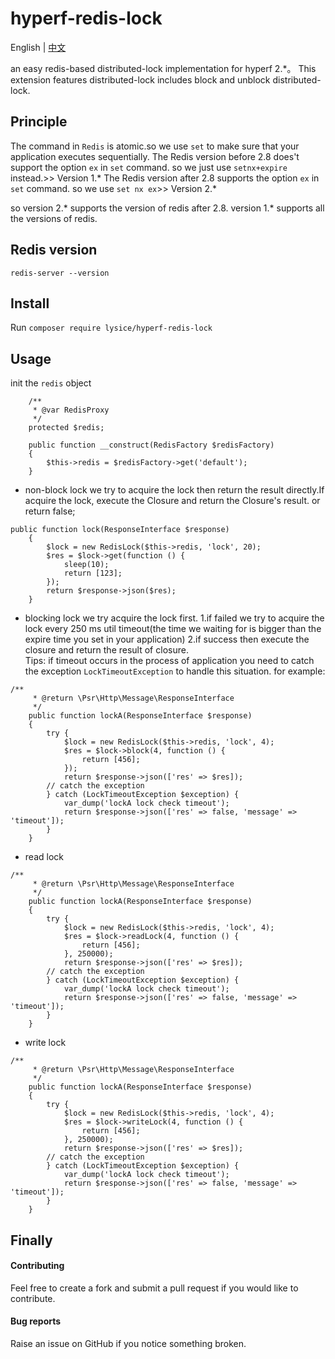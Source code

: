 # hyperf-redis-lock
English | [中文](./README-zh.md)

an easy redis-based distributed-lock implementation for hyperf 2.*。
This extension features distributed-lock includes block and unblock distributed-lock.

## Principle
The command in `Redis` is atomic.so we use `set` to make sure that your application executes sequentially.
The Redis version before 2.8 does't support the option `ex` in `set` command. so we just use `setnx+expire` instead.>> Version 1.*
The Redis version after 2.8 supports the option `ex` in `set` command. so we use `set nx ex`>> Version 2.*

so version 2.* supports the version of redis after 2.8.
version 1.* supports all the versions of redis.

## Redis version 
`redis-server --version`

## Install
Run `composer require lysice/hyperf-redis-lock`

## Usage
init the `redis` object
```
    /**
     * @var RedisProxy
     */
    protected $redis;

    public function __construct(RedisFactory $redisFactory)
    {
        $this->redis = $redisFactory->get('default');
    }
```

- non-block lock
we try to acquire the lock then return the result directly.If acquire the lock, execute the Closure and return the Closure's result. or return false; 
```
public function lock(ResponseInterface $response)
    {
        $lock = new RedisLock($this->redis, 'lock', 20);
        $res = $lock->get(function () {
            sleep(10);
            return [123];
        });
        return $response->json($res);
    }
```
- blocking lock
we try acquire the lock first.
1.if failed we try to acquire the lock every 250 ms util timeout(the time we waiting for is bigger than the expire time you set in your application)
2.if success then execute the closure and return the result of closure.  
Tips: if timeout occurs in the process of application you need to catch the exception `LockTimeoutException` to handle this situation.
for example:
```
/**
     * @return \Psr\Http\Message\ResponseInterface
     */
    public function lockA(ResponseInterface $response)
    {
        try {
            $lock = new RedisLock($this->redis, 'lock', 4);
            $res = $lock->block(4, function () {
                return [456];
            });
            return $response->json(['res' => $res]);
        // catch the exception
        } catch (LockTimeoutException $exception) {
            var_dump('lockA lock check timeout');
            return $response->json(['res' => false, 'message' => 'timeout']);
        }
    }
```

- read lock
```
/**
     * @return \Psr\Http\Message\ResponseInterface
     */
    public function lockA(ResponseInterface $response)
    {
        try {
            $lock = new RedisLock($this->redis, 'lock', 4);
            $res = $lock->readLock(4, function () {
                return [456];
            }, 250000);
            return $response->json(['res' => $res]);
        // catch the exception
        } catch (LockTimeoutException $exception) {
            var_dump('lockA lock check timeout');
            return $response->json(['res' => false, 'message' => 'timeout']);
        }
    }
```
- write lock
```
/**
     * @return \Psr\Http\Message\ResponseInterface
     */
    public function lockA(ResponseInterface $response)
    {
        try {
            $lock = new RedisLock($this->redis, 'lock', 4);
            $res = $lock->writeLock(4, function () {
                return [456];
            }, 250000);
            return $response->json(['res' => $res]);
        // catch the exception
        } catch (LockTimeoutException $exception) {
            var_dump('lockA lock check timeout');
            return $response->json(['res' => false, 'message' => 'timeout']);
        }
    }
```

## Finally

#### Contributing
Feel free to create a fork and submit a pull request if you would like to contribute.

#### Bug reports
Raise an issue on GitHub if you notice something broken.